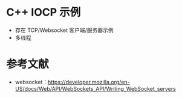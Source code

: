 # C++ IOCP 示例
- 存在 TCP/Websocket 客户端/服务器示例
- 多线程


# 参考文献
- websocket：https://developer.mozilla.org/en-US/docs/Web/API/WebSockets_API/Writing_WebSocket_servers

